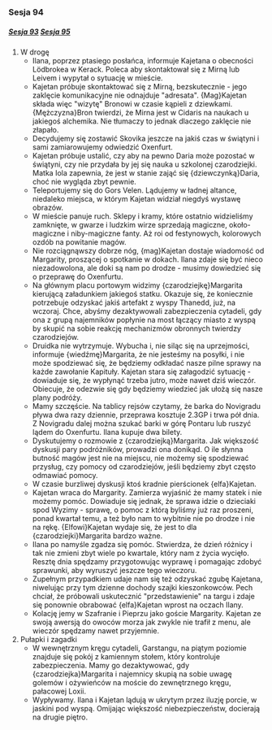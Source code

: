 ### Sesja 94
##### [Sesja 93](#sesja-93) [Sesja 95](#sesja-95)
1. W drogę
    - Ilana, poprzez ptasiego posłańca, informuje Kajetana o obecności Lödbrokea w Kerack. Poleca aby skontaktował się z Mirną lub Leivem i wypytał o sytuację w mieście.
    - Kajetan próbuje skontaktować się z Mirną, bezskutecznie - jego zaklęcie komunikacyjne nie odnajduje "adresata". {Mag}Kajetan składa więc "wizytę" Bronowi w czasie kąpieli z dziewkami. {Mężczyzna}Bron twierdzi, że Mirna jest w Cidaris na naukach u jakiegoś alchemika. Nie tłumaczy to jednak dlaczego zaklęcie nie złapało.
    - Decydujemy się zostawić Skovika jeszcze na jakiś czas w świątyni i sami zamiarowujemy odwiedzić Oxenfurt.
    - Kajetan próbuje ustalić, czy aby na pewno Daria może pozostać w świątyni, czy nie przydała by jej się nauka u szkolonej czarodziejki. Matka Iola zapewnia, że jest w stanie zająć się {dziewczynką}Daria, choć nie wygląda zbyt pewnie.
    - Teleportujemy się do Gors Velen. Lądujemy w ładnej altance, niedaleko miejsca, w którym Kajetan widział niegdyś wystawę obrazów.
    - W mieście panuje ruch. Sklepy i kramy, które ostatnio widzieliśmy zamknięte, w gwarze i ludzkim wirze sprzedają magiczne, około-magiczne i niby-magiczne fanty. Aż roi od festynowych, kolorowych ozdób na powitanie magów.
    - Nie rozciągnąwszy dobrze nóg, {mag}Kajetan dostaje wiadomość od Margarity, proszącej o spotkanie w dokach. Ilana zdaje się być nieco niezadowolona, ale doki są nam po drodze - musimy dowiedzieć się o przeprawę do Oxenfurtu.
    - Na głównym placu portowym widzimy {czarodziejkę}Margarita kierującą załadunkiem jakiegoś statku. Okazuje się, że koniecznie potrzebuje odzyskać jakiś artefakt z wyspy Thanedd, już, na wczoraj. Chce, abyśmy dezaktywowali zabezpieczenia cytadeli, gdy ona z grupą najemników popłynie na most łączący miasto z wyspą by skupić na sobie reakcję mechanizmów obronnych twierdzy czarodziejów.
    - Druidka nie wytrzymuje. Wybucha i, nie siląc się na uprzejmości, informuje {wiedźmę}Margarita, że nie jesteśmy na posyłki, i nie może spodziewać się, że będziemy odkładać nasze pilne sprawy na każde zawołanie Kapituły. Kajetan stara się załagodzić sytuację - dowiaduje się, że wypłynąć trzeba jutro, może nawet dziś wieczór. Obiecuje, że odezwie się gdy będziemy wiedzieć jak ułożą się nasze plany podróży.
    - Mamy szczęście. Na tablicy rejsów czytamy, że barka do Novigradu pływa dwa razy dziennie, przeprawa kosztuje 2.3GP i trwa pół dnia. Z Novigradu dalej można szukać barki w górę Pontaru lub ruszyć lądem do Oxenfurtu. Ilana kupuje dwa bilety.
    - Dyskutujemy o rozmowie z {czarodziejką}Margarita. Jak większość dyskusji pary podróżników, prowadzi ona donikąd. O ile słynna butność magów jest nie na miejscu, nie możemy się spodziewać przysług, czy pomocy od czarodziejów, jeśli będziemy zbyt często odmawiać pomocy.
    - W czasie burzliwej dyskusji ktoś kradnie pierścionek {elfa}Kajetan.
    - Kajetan wraca do Margarity. Zamierza wyjaśnić że mamy statek i nie możemy pomóc. Dowiaduje się jednak, że sprawa idzie o dzieciaki spod Wyzimy - sprawę, o pomoc z którą byliśmy już raz proszeni, ponad kwartał temu, a też było nam to wybitnie nie po drodze i nie na rękę. {Elfowi}Kajetan wydaje się, że jest to dla {czarodziejki}Margarita bardzo ważne.
    - Ilana po namyśle zgadza się pomóc. Stwierdza, że dzień różnicy i tak nie zmieni zbyt wiele po kwartale, który nam z życia wycięło. Resztę dnia spędzamy przygotowując wyprawę i pomagając zdobyć sprawunki, aby wyruszyć jeszcze tego wieczoru.
    - Zupełnym przypadkiem udaje nam się też odzyskać zgubę Kajetana, niwelując przy tym dzienne dochody szajki kieszonkowców. Pech chciał, że próbowali uskutecznić "przedstawienie" na targu i zdaje się ponownie obrabować {elfa}Kajetan wprost na oczach Ilany.
    - Kolację jemy w Szafranie i Pieprzu jako goście Margarity. Kajetan ze swoją awersją do owoców morza jak zwykle nie trafił z menu, ale wieczór spędzamy nawet przyjemnie.
2. Pułapki i zagadki
    - W wewnętrznym kręgu cytadeli, Garstangu, na piątym poziomie znajduje się pokój z kamiennym stołem, który kontroluje zabezpieczenia. Mamy go dezaktywować, gdy {czarodziejka}Margarita i najemnicy skupią na sobie uwagę golemów i ożywieńców na moście do zewnętrznego kręgu, pałacowej Loxii.
    - Wypływamy. Ilana i Kajetan lądują w ukrytym przez iluzję porcie, w jaskini pod wyspą. Omijając większość niebezpieczeństw, docierają na drugie piętro.

